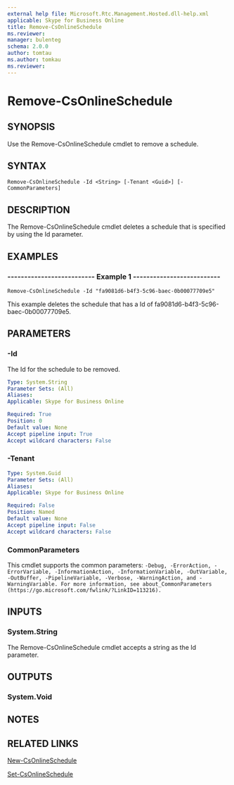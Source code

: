 ```yaml
---
external help file: Microsoft.Rtc.Management.Hosted.dll-help.xml
applicable: Skype for Business Online
title: Remove-CsOnlineSchedule
ms.reviewer: 
manager: bulenteg
schema: 2.0.0
author: tomtau
ms.author: tomkau
ms.reviewer:
---
```


# Remove-CsOnlineSchedule

## SYNOPSIS
Use the Remove-CsOnlineSchedule cmdlet to remove a schedule.

## SYNTAX
```
Remove-CsOnlineSchedule -Id <String> [-Tenant <Guid>] [-CommonParameters]
```

## DESCRIPTION
The Remove-CsOnlineSchedule cmdlet deletes a schedule that is specified by using the Id parameter.

## EXAMPLES

### -------------------------- Example 1 --------------------------
```
Remove-CsOnlineSchedule -Id "fa9081d6-b4f3-5c96-baec-0b00077709e5"
```

This example deletes the schedule that has a Id of fa9081d6-b4f3-5c96-baec-0b00077709e5.


## PARAMETERS

### -Id
The Id for the schedule to be removed.


```yaml
Type: System.String
Parameter Sets: (All)
Aliases:
Applicable: Skype for Business Online

Required: True
Position: 0
Default value: None
Accept pipeline input: True
Accept wildcard characters: False
```

### -Tenant

```yaml
Type: System.Guid
Parameter Sets: (All)
Aliases:
Applicable: Skype for Business Online

Required: False
Position: Named
Default value: None
Accept pipeline input: False
Accept wildcard characters: False
```

### CommonParameters
This cmdlet supports the common parameters: `-Debug, -ErrorAction, -ErrorVariable, -InformationAction, -InformationVariable, -OutVariable, -OutBuffer, -PipelineVariable, -Verbose, -WarningAction, and -WarningVariable. For more information, see about_CommonParameters (https://go.microsoft.com/fwlink/?LinkID=113216).`

## INPUTS

### System.String
The Remove-CsOnlineSchedule cmdlet accepts a string as the Id parameter.


## OUTPUTS

### System.Void


## NOTES

## RELATED LINKS

[New-CsOnlineSchedule](New-CsOnlineSchedule.md)

[Set-CsOnlineSchedule](Set-CsOnlineSchedule.md)

